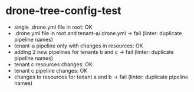 # drone-tree-config-test

- single .drone.yml file in root: OK
- .drone.yml file in root and tenant-a/.drone.yml -> fail (linter: duplicate pipeline names)
- tenant-a pipeline only with changes in resources: OK
- adding 2 new pipelines for tenants b and c -> fail (linter: duplicate pipeline names)
- tenant c resources changes: OK
- tenant c pipeline changes: OK
- changes to resources for tenant a and b -> fail (linter: duplicate pipeline names)
